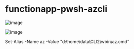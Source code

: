 # functionapp-pwsh-azcli

![image](https://github.com/Gordonby/functionapp-pwsh-azcli/assets/17914476/c82e220f-99be-40ac-8c99-f50739be1869)

![image](https://github.com/Gordonby/functionapp-pwsh-azcli/assets/17914476/05fbae93-26b4-4ff2-9c40-ef898b2a9cba)


Set-Alias -Name az -Value "d:\home\data\CLI2\wbin\az.cmd"
